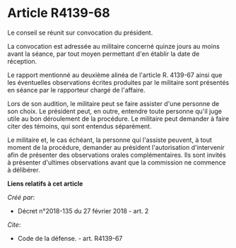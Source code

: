 # Article R4139-68

Le conseil se réunit sur convocation du président. 

La convocation est adressée au militaire concerné quinze jours au moins avant la séance, par tout moyen permettant d'en
établir la date de réception. 

Le rapport mentionné au deuxième alinéa de l'article R. 4139-67 ainsi que les éventuelles observations écrites produites par
le militaire sont présentés en séance par le rapporteur chargé de l'affaire. 

Lors de son audition, le militaire peut se faire assister d'une personne de son choix. Le président peut, en outre, entendre
toute personne qu'il juge utile au bon déroulement de la procédure. Le militaire peut demander à faire citer des témoins, qui
sont entendus séparément. 

Le militaire et, le cas échéant, la personne qui l'assiste peuvent, à tout moment de la procédure, demander au président
l'autorisation d'intervenir afin de présenter des observations orales complémentaires. Ils sont invités à présenter d'ultimes
observations avant que la commission ne commence à délibérer.

**Liens relatifs à cet article**

_Créé par_:

  - Décret n°2018-135 du 27 février 2018 - art. 2

_Cite_:

  - Code de la défense. - art. R4139-67
